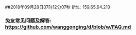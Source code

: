##2018年09月28日07时12分07秒 新址: 159.65.94.210
### 兔友常见问题及解答: https://github.com/wanggonging/d/blob/w/FAQ.md
